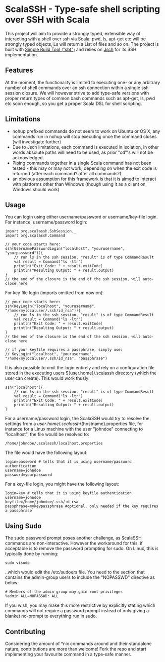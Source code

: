 # ScalaSSH - Type-safe shell scripting over SSH with Scala
This project will aim to provide a strongly typed, extensible way of interacting with a shell over ssh via Scala: pwd, ls, apt-get etc will be strongly typed objects, Ls will return a List of files and so on. 
The project is built with [Simple Build Tool ("sbt")](http://code.google.com/p/simple-build-tool/) and relies on [Jsch](http://www.jcraft.com/jsch/) for its SSH implementation.

## Features
At the moment, the functionality is limited to executing one- or any arbitrary number of shell commands over an ssh connection within a single ssh session closure. We will however strive to add type-safe versions with proper return types of common bash commands such as apt-get, ls, pwd etc soon enough, so you get a proper Scala DSL for shell scripting.

## Limitations
* nohup prefixed commands do not seem to work on Ubuntu or OS X, any commands run in nohup will stop executing once the command closes (will investigate further)
* Due to Jsch limitations, each command is executed in isolation, in other words absolute paths will need to be used, as prior "cd"'s will not be acknowledged.
* Piping commands together in a single Scala command has not been tested - this may or may not work, depending on when the exit code is returned (after each command? after all commands?).
* an obvious assumption for this framework is that it is aimed to interact with platforms other than Windows (though using it as a client on Windows should work)

## Usage
You can login using either username/password or username/key-file login.
For instance, username/password login:
	
	import org.scalassh.SshSession._
	import org.scalassh.Command
	
	// your code starts here:
	ssh(UsernamePasswordLogin("localhost", "yourusername", "yourpassword")){
		// run ls in the ssh session, "result" is of type CommandResult
		val result = Command("ls -ltr")
		println("Exit Code: " + result.exitCode)
		println("Resulting Output: " + result.output)
	} 
	// the end of the closure is the end of the ssh session, will auto-close here
	
For key file login (imports omitted from now on):
	
	// your code starts here:
	ssh(KeyLogin("localhost", "yourusername", "/home/mylocaluser/.ssh/id_rsa")){
		// run ls in the ssh session, "result" is of type CommandResult
		val result = Command("ls -ltr")
		println("Exit Code: " + result.exitCode)
		println("Resulting Output: " + result.output)
	} 
	// the end of the closure is the end of the ssh session, will auto-close here
	
	// if your keyfile requires a passphrase, simply use:
	// KeyLogin("localhost", "yourusername", "/home/mylocaluser/.ssh/id_rsa", "passphrase")
	
It is also possible to omit the login entirely and rely on a configuration file stored in the executing users ${user.home}/.scalassh directory (which the user can create). This would work thusly:
	
	ssh("localhost"){
		// run ls in the ssh session, "result" is of type CommandResult
		val result = Command("ls -ltr")
		println("Exit Code: " + result.exitCode)
		println("Resulting Output: " + result.output)
	}
	
For a username/password login, the ScalaSSH would try to resolve the settings from a ${user.home}/.scalassh/${hostname}.properties file, for instance for a Linux machine with the user "johndoe" connecting to "localhost", the file would be resolved to:
	
	/home/johndoe/.scalassh/localhost.properties
	
The file would have the following layout:
	
	login=password # tells that it is using username/password authentication
	username=johndoe
	password=yourpassword
	
For a key-file login, you might have the following layout:

	login=key # tells that it is using keyfile authentication
	username=johndoe
	keyfile=/home/johndoe/.ssh/id_rsa
	passphrase=mykeypassphrase #optional, only needed if the key requires a passphrase
	
## Using Sudo
The sudo password prompt poses another challenge, as ScalaSSH commands are non-interactive. However the workaround for this, if acceptable is to remove the password prompting for sudo.
On Linux, this is typically done by running:

	sudo visudo
	
..which would edit the /etc/sudoers file. You need to the section that contains the admin-group users to include the "NOPASSWD" directive as below:

	# Members of the admin group may gain root privileges
	%admin ALL=NOPASSWD: ALL
	
If you wish, you may make this more restrictive by explicitly stating which commands will not require a password prompt instead of only giving a blanket no-prompt to everything run in sudo.

## Contributing
Considering the amount of *nix commands around and their standalone nature, contributions are more than welcome! Fork the repo and start implementing your favourite command in a type-safe manner.